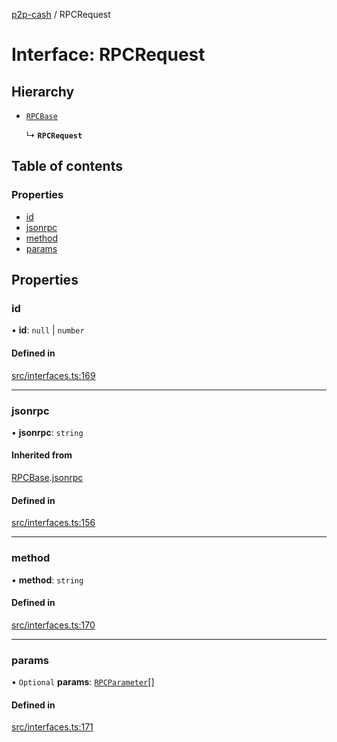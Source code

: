 [p2p-cash](../README.md) / RPCRequest

# Interface: RPCRequest

## Hierarchy

- [`RPCBase`](RPCBase.md)

  ↳ **`RPCRequest`**

## Table of contents

### Properties

- [id](RPCRequest.md#id)
- [jsonrpc](RPCRequest.md#jsonrpc)
- [method](RPCRequest.md#method)
- [params](RPCRequest.md#params)

## Properties

### id

• **id**: ``null`` \| `number`

#### Defined in

[src/interfaces.ts:169](https://github.com/mainnet-pat/p2p-cash/blob/master/src/interfaces.ts#L169)

___

### jsonrpc

• **jsonrpc**: `string`

#### Inherited from

[RPCBase](RPCBase.md).[jsonrpc](RPCBase.md#jsonrpc)

#### Defined in

[src/interfaces.ts:156](https://github.com/mainnet-pat/p2p-cash/blob/master/src/interfaces.ts#L156)

___

### method

• **method**: `string`

#### Defined in

[src/interfaces.ts:170](https://github.com/mainnet-pat/p2p-cash/blob/master/src/interfaces.ts#L170)

___

### params

• `Optional` **params**: [`RPCParameter`](../README.md#rpcparameter)[]

#### Defined in

[src/interfaces.ts:171](https://github.com/mainnet-pat/p2p-cash/blob/master/src/interfaces.ts#L171)
